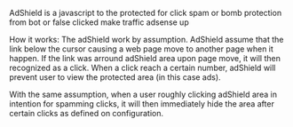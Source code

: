AdShield is a javascript to the protected for click spam or bomb protection from bot or false clicked make traffic adsense up

How it works: The adShield work by assumption. AdShield assume that the link below the cursor causing a web page move to another page when it happen. If the link was arround adShield area upon page move, it will then recognized as a click. When a click reach a certain number, adShield will prevent user to view the protected area (in this case ads).

With the same assumption, when a user roughly clicking adShield area in intention for spamming clicks, it will then immediately hide the area after certain clicks as defined on configuration.
